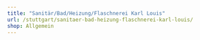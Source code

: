 ```yaml
---
title: "Sanitär/Bad/Heizung/Flaschnerei Karl Louis"
url: /stuttgart/sanitaer-bad-heizung-flaschnerei-karl-louis/
shop: Allgemein
---
```

